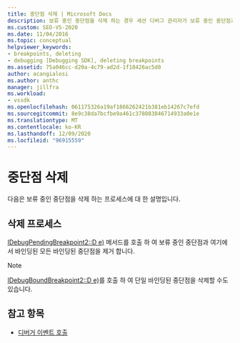 ```yaml
---
title: 중단점 삭제 | Microsoft Docs
description: 보류 중인 중단점을 삭제 하는 경우 세션 디버그 관리자가 보류 중인 중단점과 해당 중단점에서 바인딩된 모든 중단점을 제거 하는 방법에 대해 알아봅니다.
ms.custom: SEO-VS-2020
ms.date: 11/04/2016
ms.topic: conceptual
helpviewer_keywords:
- breakpoints, deleting
- debugging [Debugging SDK], deleting breakpoints
ms.assetid: 75a046cc-d20a-4c79-ad2d-1f18426ac5d0
author: acangialosi
ms.author: anthc
manager: jillfra
ms.workload:
- vssdk
ms.openlocfilehash: 061175326a19af1866262421b381eb14267c7efd
ms.sourcegitcommit: 8e9c38da7bcfbe9a461c378083846714933a0e1e
ms.translationtype: MT
ms.contentlocale: ko-KR
ms.lasthandoff: 12/09/2020
ms.locfileid: "96915559"
---
```

# <a name="deleting-a-breakpoint"></a>중단점 삭제
다음은 보류 중인 중단점을 삭제 하는 프로세스에 대 한 설명입니다.

## <a name="deletion-process"></a>삭제 프로세스
 [IDebugPendingBreakpoint2::D e)](../../extensibility/debugger/reference/idebugpendingbreakpoint2-delete.md) 메서드를 호출 하 여 보류 중인 중단점과 여기에서 바인딩된 모든 바인딩된 중단점을 제거 합니다.

> [!NOTE]
> [IDebugBoundBreakpoint2::D e)](../../extensibility/debugger/reference/idebugboundbreakpoint2-delete.md)를 호출 하 여 단일 바인딩된 중단점을 삭제할 수도 있습니다.

## <a name="see-also"></a>참고 항목
- [디버거 이벤트 호출](../../extensibility/debugger/calling-debugger-events.md)
